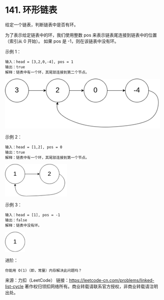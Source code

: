 # 141. 环形链表
给定一个链表，判断链表中是否有环。

为了表示给定链表中的环，我们使用整数 pos 来表示链表尾连接到链表中的位置（索引从 0 开始）。 如果 pos 是 -1，则在该链表中没有环。

示例 1：
```text
输入：head = [3,2,0,-4], pos = 1
输出：true
解释：链表中有一个环，其尾部连接到第二个节点。
```
![circularlinkedlist_test1](../../../../../resources/image/circularlinkedlist_test1.png)

示例 2：
```text
输入：head = [1,2], pos = 0
输出：true
解释：链表中有一个环，其尾部连接到第一个节点。
```
![circularlinkedlist_test2](../../../../../resources/image/circularlinkedlist_test2.png)

示例 3：
```text
输入：head = [1], pos = -1
输出：false
解释：链表中没有环。
```
![circularlinkedlist_test3](../../../../../resources/image/circularlinkedlist_test3.png)

进阶：

    你能用 O(1)（即，常量）内存解决此问题吗？

来源：力扣（LeetCode）
链接：https://leetcode-cn.com/problems/linked-list-cycle
著作权归领扣网络所有。商业转载请联系官方授权，非商业转载请注明出处。